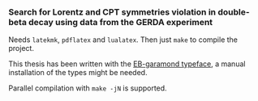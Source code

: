### Search for Lorentz and CPT symmetries violation in double-beta decay using data from the GERDA experiment ###

Needs `latekmk`, `pdflatex` and `lualatex`. Then just `make` to compile the project.

This thesis has been written with the [EB-garamond typeface](https://github.com/georgd/EB-Garamond), a manual installation of the types might be needed.

Parallel compilation with `make -jN` is supported.
